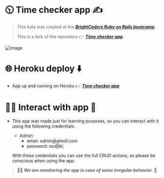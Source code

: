# 🕥 Time checker app ✍️

> This kata was created at the [**_BrightCoders Ruby on Rails bootcamp_**](http://www.brightcoders.com/).
>
> This is a fork of the repository 👉 [**_Time checker app_**](https://github.com/BC-MAY-21-ROR/kata-06-el-reloj-checador-k6-ca-reilero-04)

![image](https://user-images.githubusercontent.com/13999498/215313860-f939b428-4f81-4783-a2a4-6a1f431e67b3.png)


# 🌐 Heroku deploy ⬇️

- App up and running on Heroku 👉 [**_Time checker app_**](https://bcaug22-railero-4-time-checker.herokuapp.com/ "Deploy")

# 👩‍💻 Interact with app 🧩

- This app was made just for learning purposes, so you can interact with it using the following credentials:

  - Admin:
    - email: _edmin@gmail.com_
    - password: _asdfjkl;_

  With these credentials you can use the full CRUD actions, so please be conscious when using the app.

> 🕵️‍♀️ **_We are monitoring the app in case of some irregular behavior._** 👀
